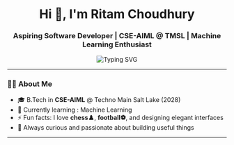 <h1 align="center">Hi 👋, I'm Ritam Choudhury</h1>
<h3 align="center">Aspiring Software Developer | CSE-AIML @ TMSL | Machine Learning Enthusiast</h3>

<p align="center">
  <img src="https://readme-typing-svg.demolab.com?font=Fira+Code&size=18&pause=1000&center=true&vCenter=true&width=440&lines=Welcome+to+my+GitHub!;I+build+web+projects+with+passion.;Learning+every+single+day+🚀" alt="Typing SVG" />
</p>

---

### 👨‍💻 About Me

- 🎓 B.Tech in **CSE-AIML** @ Techno Main Salt Lake (2028)
- 🌱 Currently learning : Machine Learning
- ⚡ Fun facts: I love **chess♟️**, **football⚽**, and designing elegant interfaces
- 🚀 Always curious and passionate about building useful things

---

